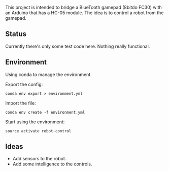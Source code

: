 This project is intended to bridge a BlueTooth gamepad (8bitdo FC30) 
with an Arduino that has a HC-05 module. The idea is to control a
robot from the gamepad.

Status
------
Currently there's only some test code here. Nothing really functional.

Environment
-----------
Using conda to manage the environment.

Export the config:

    conda env export > environment.yml
    
Import the file:
    
    conda env create -f environment.yml
    
Start using the environment:

    source activate robot-control
    
Ideas
-----
* Add sensors to the robot.
* Add some intelligence to the controls.